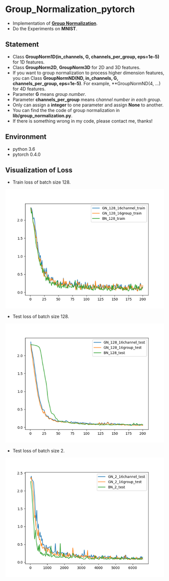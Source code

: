 # Group_Normalization_pytorch
- Implementation of [**Group Normalization**](https://arxiv.org/abs/1803.08494).
- Do the Experiments on **MNIST**.

## Statement
- Class **GroupNorm1D(in_channels, G, channels_per_group, eps=1e-5)** for 1D features.
- Class **GroupNorm2D**, **GroupNorm3D** for 2D and 3D features.
- If you want to group normalization to process higher dimension features, you can Class **GroupNormND(ND, in_channels, G, channels_per_group, eps=1e-5)**. For example, **GroupNormND(4, ...) for 4D features.
- Parameter **G** means *group number*.
- Parameter **channels_per_group** means c*hannel number in each group*.
- Only can assign a **integer** to one parameter and assign **None** to another.
- You can find the the code of group normalization in **lib/group_normalization.py**.
- If there is something wrong in my code, please contact me, thanks!

## Environment
- python 3.6
- pytorch 0.4.0

## Visualization of Loss
- Train loss of batch size 128.

![](loss_record/128_train_loss.png)

- Test loss of batch size 128.

![](loss_record/128_test_loss.png)

- Test loss of batch size 2.

![](loss_record/2_test_loss.png)
